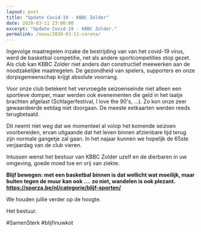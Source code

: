 ```yaml
---
layout: post
title: "Update Covid-19 - KBBC Zolder"
date: 2020-03-11 23:00:00
excerpt: "Update Covid-19 - KBBC Zolder."
permalink: /news/2030-03-11-corona/
---
```


Ingevolge maatregelen inzake de bestrijding van van het covid-19 virus, werd de basketbal competitie, net als andere sportcompetities stop gezet. Als club kan KBBC Zolder niet anders dan constructief meewerken aan de noodzakelijke maatregelen. De gezondheid van spelers, supporters en onze dorpsgemeenschap krijgt absolute voorrang.

Voor onze club betekent het vervroegde seizoenseinde niet alleen een sportieve domper, maar werden ook evenementen die geld in het laatje brachten afgelast (Schlagerfestival, I love the 90's, ...). Zo kon onze zeer gewaardeerde eetdag niet doorgaan. De meeste eetkaarten werden reeds terugbetaald.

Dit neemt niet weg dat we momenteel al volop het komende seizoen voorbereiden, ervan uitgaande dat het leven binnen afzienbare tijd terug zijn normale gangetje zal gaan. In het najaar kunnen we hopelijk de 65ste verjaardag van de club vieren. 

Intussen wenst het bestuur van KBBC Zolder uzelf en de dierbaren in uw omgeving, goede moed toe en vrij van ziekte.

**Blijf bewegen: met een basketbal binnen is dat wellicht wat moeilijk, maar buiten tegen de muur kan ook …. zo niet, wandelen is ook plezant. https://sporza.be/nl/categorie/blijf-sporten/**

We houden jullie verder op de hoogte.

Het bestuur.

#SamenSterk #blijfinuwkot

